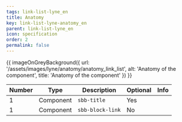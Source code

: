 ```yaml
---
tags: link-list-lyne_en
title: Anatomy
key: link-list-lyne-anatomy_en
parent: link-list-lyne_en
icon: specification
order: 2
permalink: false
---
```


{{ imageOnGreyBackground({
  url: '/assets/images/lyne/anatomy/anatomy_link_list',
  alt: 'Anatomy of the component',
  title: 'Anatomy of the component'
}) }}

|Number|Type|Description|Optional|Info|
|------|---|------------|--------|-------|
|1|Component|`sbb-title`|Yes||
|1|Component|`sbb-block-link`|No||
